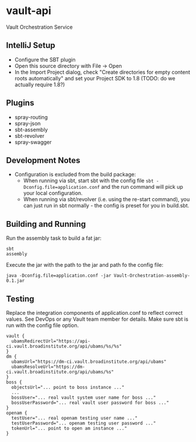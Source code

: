 # vault-api
Vault Orchestration Service

## IntelliJ Setup
* Configure the SBT plugin
* Open this source directory with File -> Open
* In the Import Project dialog, check "Create directories for empty content roots automatically" and set your Project SDK to 1.8 (TODO: do we actually require 1.8?)

## Plugins
* spray-routing
* spray-json
* sbt-assembly
* sbt-revolver
* spray-swagger

## Development Notes
* Configuration is excluded from the build package:
    - When running via sbt, start sbt with the config file ```sbt -Dconfig.file=application.conf``` and the run command will pick up your local configuration.
    - When running via sbt/revolver (i.e. using the re-start command), you can just run in sbt normally - the config is preset for you in build.sbt.

## Building and Running

Run the assembly task to build a fat jar:
```
sbt
assembly
```

Execute the jar with the path to the jar and path fo the config file:
```
java -Dconfig.file=application.conf -jar Vault-Orchestration-assembly-0.1.jar
```

## Testing

Replace the integration components of application.conf to reflect correct values.
See DevOps or any Vault team member for details. Make sure sbt is run with the config file option.

    vault {
      ubamsRedirectUrl="https://api-ci.vault.broadinstitute.org/api/ubams/%s/%s"
    }
    dm {
      ubamsUrl="https://dm-ci.vault.broadinstitute.org/api/ubams"
      ubamsResolveUrl="https://dm-ci.vault.broadinstitute.org/api/ubams/%s"
    }
    boss {
      objectsUrl="... point to boss instance ..."
      ...
      bossUser="... real vault system user name for boss ..."
      bossUserPassword="... real vault user password for boss ..."
    }
    openam {
      testUser="... real openam testing user name ..."
      testUserPassword="... openam testing user password ..."
      tokenUrl="... point to open am instance ..."
    }

